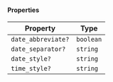 #### Properties

| Property                                        | Type      |
| ----------------------------------------------- | --------- |
| <a id="date_abbreviate"></a> `date_abbreviate?` | `boolean` |
| <a id="date_separator"></a> `date_separator?`   | `string`  |
| <a id="date_style"></a> `date_style?`           | `string`  |
| <a id="time_style"></a> `time_style?`           | `string`  |
